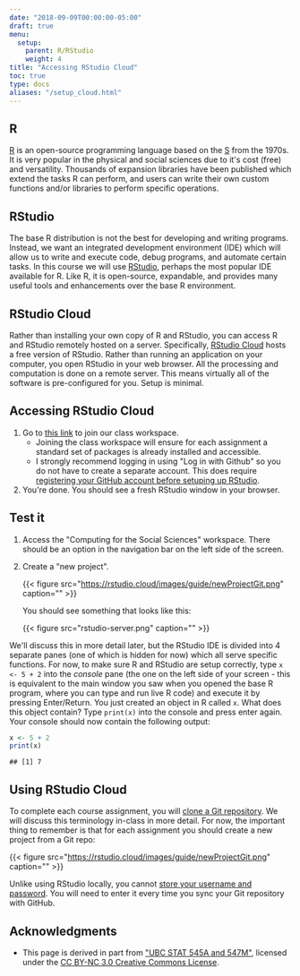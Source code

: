 ```yaml
---
date: "2018-09-09T00:00:00-05:00"
draft: true
menu:
  setup:
    parent: R/RStudio
    weight: 4
title: "Accessing RStudio Cloud"
toc: true
type: docs
aliases: "/setup_cloud.html"
---
```




## R

[R](https://www.r-project.org/) is an open-source programming language based on the [S](https://en.wikipedia.org/wiki/S_(programming_language)) from the 1970s. It is very popular in the physical and social sciences due to it's cost (free) and versatility. Thousands of expansion libraries have been published which extend the tasks R can perform, and users can write their own custom functions and/or libraries to perform specific operations.

## RStudio

The base R distribution is not the best for developing and writing programs. Instead, we want an integrated development environment (IDE) which will allow us to write and execute code, debug programs, and automate certain tasks. In this course we will use [RStudio](https://www.rstudio.com/products/RStudio/), perhaps the most popular IDE available for R. Like R, it is open-source, expandable, and provides many useful tools and enhancements over the base R environment.

## RStudio Cloud

Rather than installing your own copy of R and RStudio, you can access R and RStudio remotely hosted on a server. Specifically, [RStudio Cloud](https://rstudio.cloud) hosts a free version of RStudio. Rather than running an application on your computer, you open RStudio in your web browser. All the processing and computation is done on a remote server. This means virtually all of the software is pre-configured for you. Setup is minimal.

## Accessing RStudio Cloud

1. Go to [this link](https://rstudio.cloud/spaces/3051/join?access_code=Yfr9a7jh4xfgGHgGRbJdQ08vt2XT%2FjXQ74A1q3y5) to join our class workspace.
    * Joining the class workspace will ensure for each assignment a standard set of packages is already installed and accessible.
    * I strongly recommend logging in using "Log in with Github" so you do not have to create a separate account. This does require [registering your GitHub account before setuping up RStudio](https://github.com/).
1. You're done. You should see a fresh RStudio window in your browser.

## Test it

1. Access the "Computing for the Social Sciences" workspace. There should be an option in the navigation bar on the left side of the screen.
1. Create a "new project".

    {{< figure src="https://rstudio.cloud/images/guide/newProjectGit.png" caption="" >}}
    
    You should see something that looks like this:
    
    {{< figure src="rstudio-server.png" caption="" >}}

We'll discuss this in more detail later, but the RStudio IDE is divided into 4 separate panes (one of which is hidden for now) which all serve specific functions. For now, to make sure R and RStudio are setup correctly, type `x <- 5 + 2` into the *console* pane (the one on the left side of your screen - this is equivalent to the main window you saw when you opened the base R program, where you can type and run live R code) and execute it by pressing Enter/Return. You just created an object in R called `x`. What does this object contain? Type `print(x)` into the console and press enter again. Your console should now contain the following output:


```r
x <- 5 + 2
print(x)
```

```
## [1] 7
```

## Using RStudio Cloud

To complete each course assignment, you will [clone a Git repository](/faq/homework-guidelines/). We will discuss this terminology in-class in more detail. For now, the important thing to remember is that for each assignment you should create a new project from a Git repo:

{{< figure src="https://rstudio.cloud/images/guide/newProjectGit.png" caption="" >}}

Unlike using RStudio locally, you cannot [store your username and password](/setup/git-cache-credentials/). You will need to enter it every time you sync your Git repository with GitHub.

## Acknowledgments


* This page is derived in part from ["UBC STAT 545A and 547M"](http://stat545.com), licensed under the [CC BY-NC 3.0 Creative Commons License](https://creativecommons.org/licenses/by-nc/3.0/).
